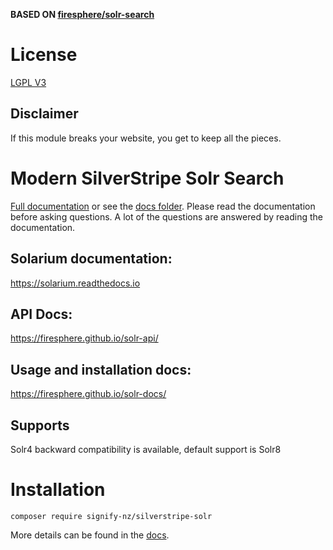 **BASED ON [firesphere/solr-search](https://codeberg.org/Firesphere/silverstripe-solr)**

# License

[LGPL V3](LICENSE.md)

## Disclaimer

If this module breaks your website, you get to keep all the pieces.

# Modern SilverStripe Solr Search

[Full documentation](https://firesphere.github.io/solr-docs/) or see the [docs folder](docs/index.md). Please read the documentation before asking questions.
A lot of the questions are answered by reading the documentation.

## Solarium documentation:

https://solarium.readthedocs.io

## API Docs:

https://firesphere.github.io/solr-api/

## Usage and installation docs:

https://firesphere.github.io/solr-docs/

## Supports

Solr4 backward compatibility is available, default support is
Solr8

# Installation

`composer require signify-nz/silverstripe-solr`

More details can be found in the [docs](https://firesphere.github.io/solr-docs/01-Installation.html).
